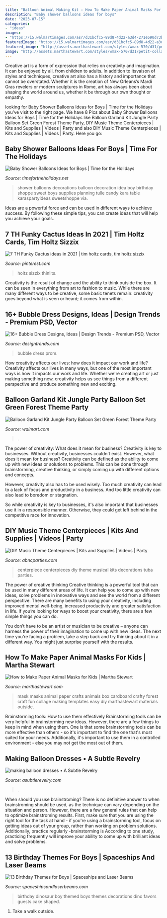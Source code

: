 ```yaml
---
title: "Balloon Animal Making Kit : How To Make Paper Animal Masks For Kids"
description: "Baby shower balloons ideas for boys"
date: "2023-07-15"
categories:
- "ideas"
images:
- "https://i5.walmartimages.com/asr/d31bcfc5-89d8-4d22-a3d4-271e590d73bb.0ccb07e631f2f3f3fe907608648920a5.jpeg"
featuredImage: "https://i5.walmartimages.com/asr/d31bcfc5-89d8-4d22-a3d4-271e590d73bb.0ccb07e631f2f3f3fe907608648920a5.jpeg"
featured_image: "http://assets.marthastewart.com/styles/wmax-570/d31/petit-collage-animal-masks-0515/petit-collage-animal-masks-0515_sq.jpg?itok=NH__kUF7"
image: "http://assets.marthastewart.com/styles/wmax-570/d31/petit-collage-animal-masks-0515/petit-collage-animal-masks-0515_sq.jpg?itok=NH__kUF7"
---
```



Creative art is a form of expression that relies on creativity and imagination. It can be enjoyed by all, from children to adults. In addition to itsvaison of styles and techniques, creative art also has a history and importance that cannot be overstated. Whether it is the creation of New Orleans’s Mardi Gras revelers or modern sculptures in Rome, art has always been about shaping the world around us, whether it be through our own thought or empathy.

	

		
looking for Baby Shower Balloons Ideas for Boys | Time for the Holidays you've visit to the right page. We have 8 Pics about Baby Shower Balloons Ideas for Boys | Time for the Holidays like Balloon Garland Kit Jungle Party Balloon Set Green Forest Theme Party, DIY Music Theme Centerpieces | Kits and Supplies | Videos | Party and also DIY Music Theme Centerpieces | Kits and Supplies | Videos | Party. Here you go:
		
    
## Baby Shower Balloons Ideas For Boys | Time For The Holidays

<img loading=lazy src="http://timefortheholidays.net/wp-content/uploads/2013/11/102_699x1049.jpg" onerror="this.onerror=null;this.src='https://tse4.mm.bing.net/th?id=OIP.AdMSpxKyhn3ev2P_aGT6OwHaLH&amp;pid=15.1';" alt="Baby Shower Balloons Ideas for Boys | Time for the Holidays">

_Source: timefortheholidays.net_

>shower balloons decorations balloon decoration idea boy birthday shoppe sweet boys supplies planning tulle candy kara table karaspartyideas sweetshoppe via. 

	

Ideas are a powerful force and can be used in different ways to achieve success. By following these simple tips, you can create ideas that will help you achieve your goals.

    
## 7 TH Funky Cactus Ideas In 2021 | Tim Holtz Cards, Tim Holtz Sizzix

<img loading=lazy src="https://i.pinimg.com/474x/b6/8e/7c/b68e7ca27b1e4158c88ef27ddd614872.jpg" onerror="this.onerror=null;this.src='https://tse2.mm.bing.net/th?id=OIP.S6eEY-FBmXXnUpYvsNNUgQAAAA&amp;pid=15.1';" alt="7 TH Funky Cactus ideas in 2021 | tim holtz cards, tim holtz sizzix">

_Source: pinterest.com_

>holtz sizzix thinlits. 

	

Creativity is the result of change and the ability to think outside the box. It can be seen in everything from art to fashion to music. While there are many different ways to be creative, some basic tenets remain: creativity goes beyond what is seen or heard; it comes from within.

    
## 16+ Bubble Dress Designs, Ideas | Design Trends - Premium PSD, Vector

<img loading=lazy src="https://images.designtrends.com/wp-content/uploads/2016/08/19183750/Prom-Bubble-Dress-Model.jpg" onerror="this.onerror=null;this.src='https://tse2.mm.bing.net/th?id=OIP.YZE5ZBwTQDkxPw3H-Uce1QHaO0&amp;pid=15.1';" alt="16+ Bubble Dress Designs, Ideas | Design Trends - Premium PSD, Vector">

_Source: designtrends.com_

>bubble dress prom. 

	

How creativity affects our lives: how does it impact our work and life?
Creativity affects our lives in many ways, but one of the most important ways is how it impacts our work and life. Whether we're creating art or just making something new, creativity helps us see things from a different perspective and produce something new and exciting.

    
## Balloon Garland Kit Jungle Party Balloon Set Green Forest Theme Party

<img loading=lazy src="https://i5.walmartimages.com/asr/d31bcfc5-89d8-4d22-a3d4-271e590d73bb.0ccb07e631f2f3f3fe907608648920a5.jpeg" onerror="this.onerror=null;this.src='https://tse2.mm.bing.net/th?id=OIP.OBhF2Lcblxc-HZ76Ej7S2QHaHa&amp;pid=15.1';" alt="Balloon Garland Kit Jungle Party Balloon Set Green Forest Theme Party">

_Source: walmart.com_

>. 

	

The power of creativity: What does it mean for business?
Creativity is key to businesses. Without creativity, businesses couldn't exist. However, what does it mean for business? 
Creativity can be defined as the ability to come up with new ideas or solutions to problems. This can be done through brainstorming, creative thinking, or simply coming up with different options and concepts. 

However, creativity also has to be used wisely. Too much creativity can lead to a lack of focus and productivity in a business. And too little creativity can also lead to boredom or stagnation. 

So while creativity is key to businesses, it's also important that businesses use it in a responsible manner. Otherwise, they could get left behind in the competitive race for innovation.

    
## DIY Music Theme Centerpieces | Kits And Supplies | Videos | Party

<img loading=lazy src="http://abncparties.com/wp-content/uploads/2015/04/DIY-Tuba-Music-Centerpiece-Sample.jpg" onerror="this.onerror=null;this.src='https://tse3.mm.bing.net/th?id=OIP.bltIN7Wt6pX3_DzA2bVcOAHaJ3&amp;pid=15.1';" alt="DIY Music Theme Centerpieces | Kits and Supplies | Videos | Party">

_Source: abncparties.com_

>centerpiece centerpieces diy theme musical kits decorations tuba parties. 

	

The power of creative thinking
Creative thinking is a powerful tool that can be used in many different areas of life. It can help you to come up with new ideas, solve problems in innovative ways and see the world from a different perspective.
There are many benefits to using your creativity, including improved mental well-being, increased productivity and greater satisfaction in life. If you’re looking for ways to boost your creativity, there are a few simple things you can do.

You don’t have to be an artist or musician to be creative – anyone can harness the power of their imagination to come up with new ideas. The next time you’re facing a problem, take a step back and try thinking about it in a different way. You might just surprise yourself with the results.

    
## How To Make Paper Animal Masks For Kids | Martha Stewart

<img loading=lazy src="http://assets.marthastewart.com/styles/wmax-570/d31/petit-collage-animal-masks-0515/petit-collage-animal-masks-0515_sq.jpg?itok=NH__kUF7" onerror="this.onerror=null;this.src='https://tse1.mm.bing.net/th?id=OIP.qYEtyZd-7-IC4_TJ-48LhQHaHa&amp;pid=15.1';" alt="How to Make Paper Animal Masks for Kids | Martha Stewart">

_Source: marthastewart.com_

>mask masks animal paper crafts animals box cardboard crafty forest craft fun collage making templates easy diy marthastewart materials outside. 

	

Brainstorming tools: How to use them effectively
Brainstorming tools can be very helpful in brainstorming new ideas. However, there are a few things to keep in mind when using them. One is that some brainstorming tools can be more effective than others - so it's important to find the one that's most suited for your needs. Additionally, it's important to use them in a controlled environment - else you may not get the most out of them.

    
## Making Balloon Dresses • A Subtle Revelry

<img loading=lazy src="https://asubtlerevelry.com/wp-content/uploads/2012/08/daisy-balloon-full-dress.jpg" onerror="this.onerror=null;this.src='https://tse4.mm.bing.net/th?id=OIP.hqe7mXyI3fH5CyCYOGxBVwHaLH&amp;pid=15.1';" alt="making balloon dresses • A Subtle Revelry">

_Source: asubtlerevelry.com_

>. 

	

When should you use brainstroming?
There is no definitive answer to when brainstroming should be used, as the technique can vary depending on the situation and person. However, there are a few general rules that can help to optimize brainstroming results. First, make sure that you are using the right tool for the task at hand - if you're using a brainstorming tool, focus on getting ideas out of your group, rather than working on problem solutions. Additionally, practice regularly -brainstorming is According to one study, practicing frequently will improve your ability to come up with brilliant ideas and solve problems.

    
## 13 Birthday Themes For Boys | Spaceships And Laser Beams

<img loading=lazy src="http://spaceshipsandlaserbeams.com/wp-content/uploads/2016/05/12-boys-dinosaur-birthday-party-ideas.jpg" onerror="this.onerror=null;this.src='https://tse4.mm.bing.net/th?id=OIP.qkZ28pq7Rm5w2jjh-6pQCgHaLH&amp;pid=15.1';" alt="13 Birthday Themes for Boys | Spaceships and Laser Beams">

_Source: spaceshipsandlaserbeams.com_

>birthday dinosaur boy themed boys themes decorations dino favors guests cake shaped. 

	

1. Take a walk outside.

